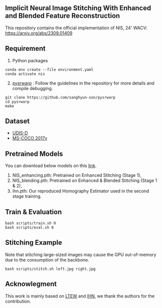 ## Implicit Neural Image Stitching With Enhanced and Blended Feature Reconstruction

This repository contains the official implementation of NIS, 24' WACV: https://arxiv.org/abs/2309.01409

## Requirement
1) Python packages
```
conda env create --file environment.yaml
conda activate nis
```
2) [pysrwarp](https://github.com/sanghyun-son/srwarp)
: Follow the guidelines in the repository for more details and compile debugging.
```
git clone https://github.com/sanghyun-son/pysrwarp
cd pysrwarp
make
```

## Dataset
- [UDIS-D](https://github.com/nie-lang/UnsupervisedDeepImageStitching)
- [MS-COCO 2017v](https://cocodataset.org/#download)

## Pretrained Models
You can download below models on this [link](https://drive.google.com/file/d/1sdfquwxhKLq2aBGGdtiu8_SM-g-aDUtM/view?usp=share_link).
1. NIS_enhancing.pth: Pretrained on Enhanced Stitching (Stage 1),
2. NIS_blending.pth: Pretrained on Enhanced & Blended Stitching (Stage 1 & 2),
3. ihn.pth: Our reproduced Homography Estimator used in the second stage training.

## Train & Evaluation
```
bash scripts/train.sh 0
bash scripts/eval.sh 0
```

## Stitching Example
Note that stitching large-sized images may cause the GPU out-of-memory due to the consumption of the backbone.
```
bash scripts/stitch.sh left.jpg right.jpg
```

## Acknowlegment
This work is mainly based on [LTEW](https://github.com/jaewon-lee-b/ltew) and [IHN](https://github.com/imdumpl78/IHN), we thank the authors for the contribution.

